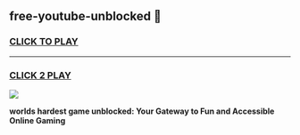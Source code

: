 
## free-youtube-unblocked 👋
<h3>
<a href="https://premium.freeplayer.one?title=free-youtube-unblocked&ref=14F">CLICK TO PLAY</a></h3>
<hr>

<h3>
<a href="https://premium.freeplayer.one?title=free-youtube-unblocked&ref=14F">CLICK 2 PLAY</a>
  
</h3>

<a href="https://premium.freeplayer.one?title=free-youtube-unblocked&ref=12F/"><img src="https://clearcache.store/games.png"></a>


**worlds hardest game unblocked: Your Gateway to Fun and Accessible Online Gaming**
